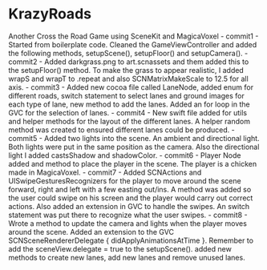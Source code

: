 # KrazyRoads
Another Cross the Road Game using SceneKit and MagicaVoxel - 
commit1 - Started from boilerplate code. Cleaned the GameViewController and added the following methods, setupScene(), setupFloor() and 
setupCamera(). -
commit2 - Added darkgrass.png to art.scnassets and them added this to the setupFloor() method. To make the grass to appear realistic, I added wrapS and wrapT to .repeat and also SCNMatrixMakeScale to 12.5 for all axis. -
commit3 - Added new cocoa file called LaneNode, added enum for different roads, switch statement to select lanes and ground images for 
each type of lane, new method to add the lanes. Added an for loop in the GVC for the selection of lanes. - 
commit4 - New swift file added for utils and helper methods for the layout of the different lanes. A helper random method was created
to ensured different lanes could be produced. - 
commit5 - Added two lights into the scene. An ambient and directional light. Both lights were put in the same position as the camera.
Also the directional light I added castsShadow and shadowColor. - 
commit6 - Player Node added and method to place the player in the scene. The player is a chicken made in MagicaVoxel. - 
commit7 - Added SCNActions and UISwipeGesturesRecognizers for the player to move around the scene forward, right and left with a few
easting out/ins. A method was added so the user could swipe on his screen and the player would carry out correct actions. Also
added an extension in GVC to handle the swipes. An switch statement was put there to recognize what the user swipes. - 
commit8 - Wrote a method to update the camera and lights when the player moves around the scene. Added an extension to the GVC
SCNSceneRendererDelegate { didApplyAnimationsAtTime }. Remember to add the sceneView.delegate = true to the setupScene(). added new methods to create new lanes, add new lanes and remove unused lanes.

